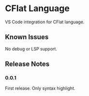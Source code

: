 # CFlat Language

VS Code integration for CFlat language.

## Known Issues

No debug or LSP support.

## Release Notes

### 0.0.1

First release. Only syntax highlight.
